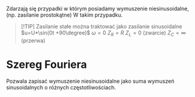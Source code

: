 Zdarzają się przypadki w którym posiadamy wymuszenie niesinusoidalne, (np. zasilanie prostokątne)
W takim przypadku.

> [!TIP] Zasilanie stałe można traktować jako zasilanie sinusoidalne
> $u=U*\sin(0t +90\degree)$
> $\omega = 0$
> $Z_{R} =R$
> $Z_{L} = 0$ (zwarcie)
> $Z_{C} = \infty$ (przerwa)

# Szereg Fouriera
Pozwala zapisać wymuszenie niesinusoidalne jako suma wymuszeń sinusoidalnych o różnych częstotliwościach.